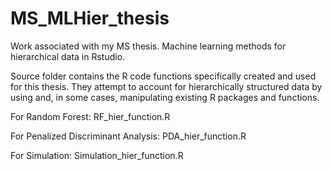 # MS_MLHier_thesis
Work associated with my MS thesis. Machine learning methods for hierarchical data in Rstudio.

Source folder contains the R code functions specifically created and used for this thesis. They attempt to account for hierarchically structured data by using and, in some cases, manipulating existing R packages and functions.

For Random Forest: RF_hier_function.R

For Penalized Discriminant Analysis: PDA_hier_function.R

For Simulation: Simulation_hier_function.R
